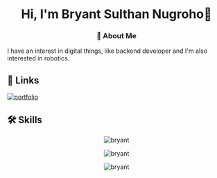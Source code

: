 <h1 align="center">Hi, I'm Bryant Sulthan Nugroho👋</h1>

<h3 align="center">🚀 About Me</h1>
I have an interest in digital things, like backend developer and I'm also interested in robotics.

## 🔗 Links
[![portfolio](https://img.shields.io/badge/my_portfolio-000?style=for-the-badge&logo=ko-fi&logoColor=white)](https://starry-night05.github.io/profile/)


## 🛠 Skills
<p align="center"><img align="center" src="https://github-readme-stats.vercel.app/api/top-langs/?username=starry-night05&layout=compact&show_icons=true&theme=dark#gh-dark-mode-only" alt="bryant" /></p>
  
<p align="center"><img align="center" src="https://github-readme-stats.vercel.app/api?username=starry-night05&show_icons=true&bg_color=202129&title_color=fff&text_color=8D8DAA&icon_color=F99417" alt="bryant" /></p>
  
<p align="center"><img align="center" src="https://github-readme-streak-stats.herokuapp.com?user=starry-night05&theme=tokyonight&hide_border=true&border_radius=5)" alt="bryant" /></p>



